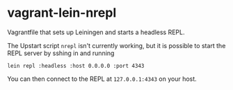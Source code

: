 # vagrant-lein-nrepl
Vagrantfile that sets up Leiningen and starts a headless REPL.

The Upstart script `nrepl` isn't currently working, but it is possible to start the REPL server by sshing in and running

```
lein repl :headless :host 0.0.0.0 :port 4343
```

You can then connect to the REPL at `127.0.0.1:4343` on your host.
